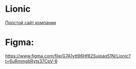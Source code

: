 # Lionic
<a href="https://messiah-source.github.io/Lionic/">Простой сайт компании</a>

# Figma: 
https://www.figma.com/file/G7A1ytt96Hf82Suipaq51N/Lionic?t=6uRmmgbRyts37CpV-6
